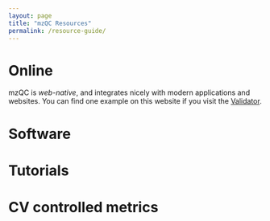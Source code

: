 ```yaml
---
layout: page
title: "mzQC Resources"
permalink: /resource-guide/
---
```


# Online
mzQC is *web-native*, and integrates nicely with modern applications and websites. You can find one example on this website if you visit the [Validator](../validator).

# Software

# Tutorials

# CV controlled metrics

